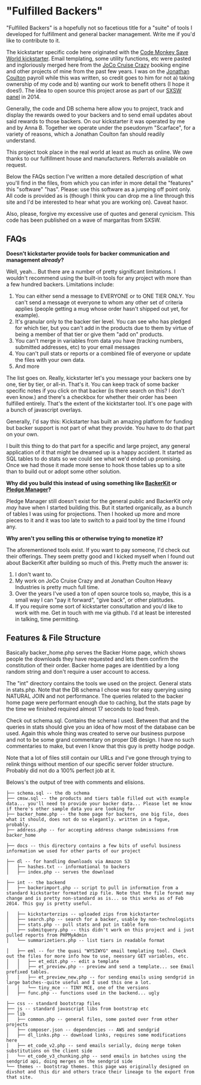 # "Fulfilled Backers"

"Fulfilled Backers" is a hopefully not so facetious title for a "suite" of tools I developed for fulfillment and general backer management. Write me if you'd like to contribute to it.

The kickstarter specific code here originated with the [Code Monkey Save World kickstarter](http://www.kickstarter.com/projects/gregpak/code-monkey-save-world). Email templating, some utility functions, etc were pasted and ingloriously merged here from the [JoCo Cruise Crazy](https://jococruisecrazy.com/) booking engine and other projects of mine from the past few years. I was on the [Jonathan Coulton](http://www.jonathancoulton.com/) payroll while this was written, so credit goes to him for not a) taking ownership of my code and b) wanting our work to benefit others (I hope it does!). The idea to open source this project arose as part of our [SXSW panel](http://schedule.sxsw.com/2014/events/event_IAP23793) in 2014.

Generally, the code and DB schema here allow you to project, track and display the rewards owed to your backers and to send email updates about said rewards to those backers. On our kickstarter it was operated by me and by Anna B. Together we operate under the pseudonym "Scarface", for a variety of reasons, which a Jonathan Coulton fan should readily understand.

This project took place in the real world at least as much as online. We owe thanks to our fulfillment house and manufacturers. Referrals available on request.

Below the FAQs section I've written a  more detailed description of what you'll find in the files, from which you can infer in more detail the "features" this "software" "has". Please: use this software as a jumping off point only. All code is provided as is (though I think you can drop me a line through this site and I'd be interested to hear what you are working on). Caveat haxor.

Also, please, forgive my excessive use of quotes and general cynicism. This code has been published on a wave of margaritas from SXSW. 



## FAQs
**Doesn't kickstarter provide tools for backer communication and management *already*?**

Well, yeah... But there are a number of pretty significant limitations. I wouldn't recommend using the built-in tools for any project with more than a few hundred backers. Limitations include:

1. You can either send a message to EVERYONE or to ONE TIER ONLY. You can't send a message ot everyone to whom any other set of criteria applies (people getting a mug whose order hasn't shipped out yet, for example).
2. It's granular only to the backer tier level. You can see who has pledged for which tier, but you can't add in the products due to them by virtue of being a member of that tier or give them "add on" products.
3. You can't merge in variables from data you have (tracking numbers, submitted addresses, etc) to your email messages
4. You can't pull stats or reports or a combined file of everyone or update the files with your own data.
5. And more

The list goes on. Really, kickstarter let's you message your backers one by one, tier by tier, or all-in. That's it. You can keep track of some backer specific notes if you click on that backer (is there search on this? I don't even know.) and there's a checkbox for whether their order has been fulfilled entirely. That's the extent of the kicktstarter tool. It's one page with a bunch of javascript overlays.

Generally, I'd say this: Kickstarter has built an amazing platform for funding but backer support is not part of what they provide. You have to do that part on your own.

I built this thing to do that part for a specific and large project, any general application of it that might be dreamed up is a happy accident. It started as SQL tables to do stats so we could see what we'd ended up promising. Once we had those it made more sense to hook those tables up to a site than to build out or adopt some other solution.


**Why did you build this instead of using something like [BackerKit](https://backerkit.com/) or [Pledge Manager](http://www.pledgemanager.com/)?**

Pledge Manager still doesn't exist for the general public and BackerKit only *may* have when I started building this. But it started organically, as a bunch of tables I was using for projections. Then I hooked up more and more pieces to it and it was too late to switch to a paid tool by the time I found any.

**Why aren't you selling this or otherwise trying to monetize it?**

The aforementioned tools exist. If you want to pay someone, I'd check out their offerings. They seem pretty good and I kicked myself when I found out about BackerKit after building so much of this. Pretty much the answer is: 

1. I don't want to. 
2. My work on JoCo Cruise Crazy and at Jonathan Coulton Heavy Industries is pretty much full time.
3. Over the years I've used a ton of open source tools so, maybe, this is a small way I can "pay it forward", "give back", or other platitudes.
4. If you require some sort of kickstarter consultation and you'd like to work with me. Get in touch with me via github. I'd at least be interested in talking, time permitting.


## Features & File Structure

Basically backer_home.php serves the Backer Home page, which shows people the downloads they have requested and lets them confirm the constitution of their order. Backer home pages are identitied by a long random string and don't require a user account to access.

The "int" directory contains the tools we used on the project. General stats in stats.php. Note that the DB schema I chose was for easy querying using NATURAL JOIN and not performance. The queries related to the backer home page were performant enough due to caching, but the stats page by the time we finished required almost 17 seconds to load fresh.

Check out schema.sql. Contains the schema I used. Between that and the queries in stats should give you an idea of how most of the database can be used. Again this whole thing was created to serve our business purpose and not to be some grand commentary on proper DB design. I have no such commentaries to make, but even I know that this guy is pretty hodge podge.

Note that a lot of files still contain our URLs and I've gone through trying to relink things without mention of our specific server folder structure. Probably did not do a 100% perfect job at it.

Belows's the output of tree with comments and elisions.

	
	├── schema.sql -- the db schema
	├── cmsw.sql -- the products and tiers table filled out with example data... you'll need to provide your backer data... Please let me know if there's other sample data you are looking for
	├── backer_home.php -- the home page for backers, one big file, does what it should, does not do so elegantly. written in a fugue, probably.
	├── address.php -- for accepting address change submissions from backer_home
	
	├── docs -- this directory contains a few bits of useful business information we used for other parts of our project
	
	├── dl -- for handling downloads via Amazon S3
	│   ├── hashes.txt -- informational to backers
	│   ├── index.php -- serves the download
	
	├── int -- the backend		
	│   ├── backerimport.php -- script to pull in information from a standard kickstarter formatted zip file. Note that the file format may change and is pretty non-standard as is... so this works as of Feb 2014. This guy is pretty useful. 

	│   ├── kickstarterzips -- uploaded zips from kickstarter
	│   ├── search.php -- search for a backer, usable by non-technologists
	│   ├── stats.php -- pull stats and put in table form
	│   ├── submitquery.php -- this didn't work on this project and i just pulled reports from PHPMyAdmin
	│   └── summarizetiers.php -- list tiers in readable format

	│   ├── eml -- for the quasi "WYSIWYG" email templating tool. Check out the files for more info how to use, neessary GET variables, etc.
	│   │   ├── et_edit.php -- edit a template
	│   │   ├── et_preview.php -- preview and send a template... see Email prefixed tables. 
	│   │   ├── et_preview_new.php -- for sending emails using sendgrid in large batches--quite useful and I used this one a lot.
	│   │   └── tiny_mce -- TINY MCE, one of the versions
	│   ├── func.php -- functions used in the backend... ugly
	
	├── css -- standard bootstrap files
	├── js -- standard javascript libs from bootstrap etc
	├── lib
	│   ├── common.php -- general files, some pasted over from other projects
	│   ├── composer.json -- dependencies -- AWS and sendgrid
	│   ├── dl_links.php -- download links, requires some modifications here
	│   ├── et_code_v2.php -- send emails serially, doing merge token substitutions on the client side
	│   └── et_code_v3_chunking.php -- send emails in batches using the sendgrid api, doing merges on the sendgrid side
	└── themes -- bootstrap themes. this page was originally designed on divshot and this dir and others trace their lineage to the export from that site.
